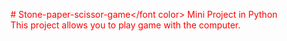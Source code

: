 <font color='red'># Stone-paper-scissor-game</font color>
Mini Project in Python
<br>This project allows you to play game with the computer.
